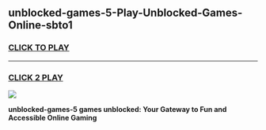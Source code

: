 
## unblocked-games-5-Play-Unblocked-Games-Online-sbto1
<h3>
<a href="https://premium76.site?title=unblocked-games-5&ref=25A">CLICK TO PLAY</a></h3>
<hr>

<h3>
<a href="https://premium76.site?title=unblocked-games-5&ref=25A">CLICK 2 PLAY</a>
  
</h3>

<a href="https://premium76.site?title=unblocked-games-5&ref=25A"><img src="https://clearcache.store/games.png"></a>


**unblocked-games-5 games unblocked: Your Gateway to Fun and Accessible Online Gaming**
